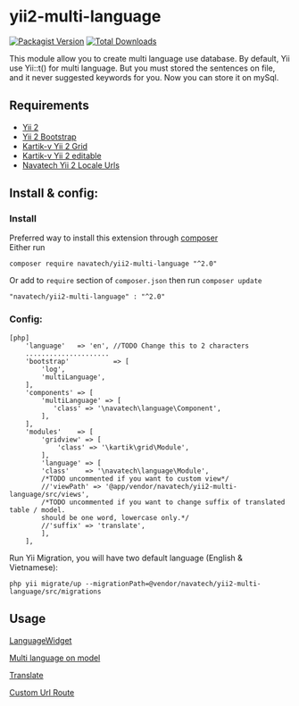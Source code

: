 # yii2-multi-language

[![Packagist Version](https://img.shields.io/packagist/v/navatech/yii2-multi-language.svg?style=flat)](https://packagist.org/packages/navatech/yii2-multi-language)
[![Total Downloads](https://img.shields.io/packagist/dt/navatech/yii2-multi-language.svg?style=flat)](https://packagist.org/packages/navatech/yii2-multi-language)

This module allow you to create multi language use database.
By default, Yii use Yii::t() for multi language.
But you must stored the sentences on file, and it never suggested keywords for you.
Now you can store it on mySql.

## Requirements
* [Yii 2](https://packagist.org/packages/yiisoft/yii2)
* [Yii 2 Bootstrap](https://packagist.org/packages/yiisoft/yii2-bootstrap)
* [Kartik-v Yii 2 Grid](https://packagist.org/packages/kartik-v/yii2-grid)
* [Kartik-v Yii 2 editable](https://packagist.org/packages/kartik-v/yii2-editable)
* [Navatech Yii 2 Locale Urls](https://packagist.org/packages/navatech/yii2-localeurls)

## Install & config:

### Install

Preferred way to install this extension through [composer](http://getcomposer.org)  
Either run
~~~
composer require navatech/yii2-multi-language "^2.0"
~~~
Or add to `require` section of `composer.json` then run `composer update`
~~~
"navatech/yii2-multi-language" : "^2.0" 
~~~

### Config:
~~~
[php]
    'language'   => 'en', //TODO Change this to 2 characters
    .....................
    'bootstrap'           => [
        'log',
        'multiLanguage',
    ],
    'components' => [
        'multiLanguage' => [
           'class' => '\navatech\language\Component',
        ],
    ],
    'modules'    => [
        'gridview' => [
            'class' => '\kartik\grid\Module',
        ],
        'language' => [
        'class'    => '\navatech\language\Module',
        /*TODO uncommented if you want to custom view*/
        //'viewPath' => '@app/vendor/navatech/yii2-multi-language/src/views',
        /*TODO uncommented if you want to change suffix of translated table / model.
        should be one word, lowercase only.*/
        //'suffix' => 'translate',
        ],
    ],
~~~
Run Yii Migration, you will have two default language (English & Vietnamese):
```
php yii migrate/up --migrationPath=@vendor/navatech/yii2-multi-language/src/migrations
```


## Usage
[LanguageWidget](https://github.com/navatech/yii2-multi-language/blob/master/docs/widget.md)

[Multi language on model](https://github.com/navatech/yii2-multi-language/blob/master/docs/multi.md)

[Translate](https://github.com/navatech/yii2-multi-language/blob/master/docs/translate.md)

[Custom Url Route](https://github.com/navatech/yii2-multi-language/blob/master/docs/route.md)